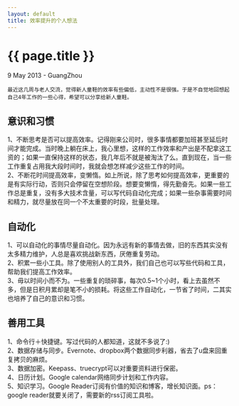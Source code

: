 ```yaml
---
layout: default
title: 效率提升的个人想法
---
```


 {{ page.title }}
================
<p class="meta">9 May 2013 - GuangZhou</p>

    最近这几周与老人交流，觉得新人童鞋的效率有些偏低，主动性不是很强。于是不自觉地回想起自己4年工作的一些心得，希望可以分享给新人童鞋。  
   
  
意识和习惯    
-----------------  
1、不断思考是否可以提高效率。记得刚来公司时，很多事情都要加班甚至延后时间才能完成。当时晚上躺在床上，我心里想，这样的工作效率和产出是不配拿这工资的；如果一直保持这样的状态，我几年后不就是被淘汰了么。直到现在，当一些工作重复占用我大段时间时，我就会想怎样减少这些工作的时间。  
2、不断花时间提高效率，变懒惰。如上所说，除了思考如何提高效率，更重要的是有实际行动，否则只会停留在空想阶段。想要变懒惰，得先勤奋先。如果一些工作总是重复，没有多大技术含量，可以写代码自动化完成；如果一些杂事需要时间和精力，就尽量放在同一个不太重要的时段，批量处理。  
  
  
自动化  
-----------------  
1、可以自动化的事情尽量自动化。因为永远有新的事情去做，旧的东西其实没有太多精力维护，人总是喜欢挑战新东西，厌倦重复劳动。  
2、积累一些小工具。除了使用别人的工具外，我们自己也可以写些代码和工具，帮助我们提高工作效率。  
3、毋以时间小而不为。一些重复的琐碎事，每次0.5~1个小时，看上去虽然不多，但是日积月累却是笔不小的损耗。将这些工作自动化，一节省了时间，二其实也培养了自己的意识和习惯。  
  
  
善用工具  
----------------  
1、命令行＋快捷键。写过代码的人都知道，这就不多说了:)  
2、数据存储与同步。Evernote、dropbox两个数据同步利器，省去了u盘来回重复拷贝的麻烦。  
3、数据加密。Keepass、truecrypt可以对重要资料进行保密。  
4、日历计划。Google calendar网络同步计划和工作内容。  
5、知识学习。Google Reader订阅有价值的知识和博客，增长知识面。ps：google reader就要关闭了，需要新的rss订阅工具啦。  


